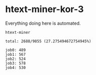 # htext-miner-kor-3

Everything doing here is automated.

```
htext-miner

total: 2688/9855 (27.275494672754945%)

job0: 489
job1: 567
job2: 524
job3: 578
job4: 530
```
